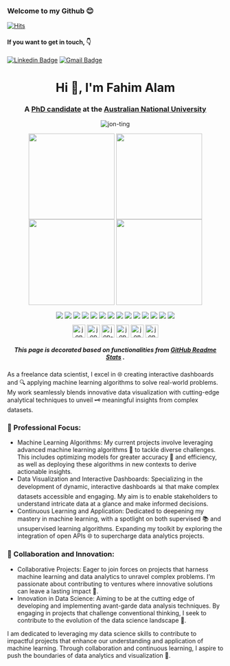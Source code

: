 ### Welcome to my Github :blush:

[![Hits](https://hits.seeyoufarm.com/api/count/incr/badge.svg?url=https%3A%2F%2Fgithub.com%2Ffahimalamabir&count_bg=%2379C83D&title_bg=%23555555&icon=toggl.svg&icon_color=%23E7E7E7&title=hits&edge_flat=true)](https://hits.seeyoufarm.com)

#### If you want to get in touch, :point_down:
[![Linkedin Badge](https://img.shields.io/badge/-LinkedIn-blue?style=flat-square&logo=Linkedin&logoColor=white&link=https://www.linkedin.com/in/fahim-alam-b71a5b1a1/)](https://www.linkedin.com/in/fahim-alam-b71a5b1a1/)
[![Gmail Badge](https://img.shields.io/badge/Gmail-d14836?style=flat-square&logo=Gmail&logoColor=white&link=mailto:abir29793@gmail.com)](mailto:abir29793@gmail.com)


<h1 align="center">Hi 👋, I'm Fahim Alam</h1>
<h3 align="center">A <a href="https://comp.anu.edu.au/people/jonathan-ting/">PhD candidate</a> at the <a href="https://www.anu.edu.au/">Australian National University</a> </h3>

<p align="center"> <img src="https://komarev.com/ghpvc/?username=jon-ting" alt="jon-ting" /> </p>

<p align="center">
  <a href="https://github-readme-stats.vercel.app/api?username=jon-ting&show_icons=true&theme=highcontrast&border_radius=30&rank_icon=github&include_all_commits=false&custom_title=GitHub%20Stats&number_format=long&card_width=420#gh-dark-mode-only"><img height=200 align="center" src="https://github-readme-stats.vercel.app/api?username=jon-ting&show_icons=true&theme=highcontrast&border_radius=30&rank_icon=github&include_all_commits=false&custom_title=GitHub%20Stats&number_format=long&card_width=420" /></a>
  <a href="https://github-readme-stats.vercel.app/api?username=jon-ting&show_icons=true&theme=buefy&border_radius=30&rank_icon=github&include_all_commits=true&custom_title=GitHub%20Stats&number_format=long&card_width=420#gh-light-mode-only"><img height=200 align="center" src="https://github-readme-stats.vercel.app/api?username=jon-ting&show_icons=true&theme=buefy&border_radius=30&rank_icon=github&include_all_commits=true&custom_title=GitHub%20Stats&number_format=long&card_width=420" /></a>
  <a href="https://github-readme-stats.vercel.app/api/top-langs/?username=jon-ting&theme=highcontrast&layout=compact&size_weight=0.2&count_weight=0.8&langs_count=10&border_radius=30&card_width=375&exclude_repo=staged-recipes,lammps,sphractal-feedstock&hide=scilab,assembly,html,javascript,batchfile,hack,makefile#gh-dark-mode-only"><img height=200 align="center" src="https://github-readme-stats.vercel.app/api/top-langs/?username=jon-ting&theme=highcontrast&layout=compact&size_weight=0.2&count_weight=0.8&langs_count=10&border_radius=30&card_width=377&exclude_repo=staged-recipes,lammps,sphractal-feedstock&hide=scilab,assembly,html,javascript,batchfile,hack,makefile" /></a>
  <a href="https://github-readme-stats.vercel.app/api/top-langs/?username=jon-ting&theme=buefy&layout=compact&size_weight=0.2&count_weight=0.8&langs_count=10&border_radius=30&card_width=375&exclude_repo=staged-recipes,lammps,sphractal-feedstock&hide=scilab,assembly,html,javascript,batchfile,hack,makefile#gh-light-mode-only"><img height=200 align="center" src="https://github-readme-stats.vercel.app/api/top-langs/?username=jon-ting&theme=buefy&layout=compact&size_weight=0.2&count_weight=0.8&langs_count=10&border_radius=30&card_width=377&exclude_repo=staged-recipes,lammps,sphractal-feedstock&hide=scilab,assembly,html,javascript,batchfile,hack,makefile" /></a>
<p>

<p align="center">
  <a href="https://github.com/jon-ting/coursera-certifications#gh-dark-mode-only"><img align="center" src="https://github-readme-stats.vercel.app/api/pin/?username=jon-ting&repo=coursera-certifications&show_owner=false&theme=vision-friendly-dark" /></a>
  <a href="https://github.com/jon-ting/coursera-certifications#gh-light-mode-only"><img align="center" src="https://github-readme-stats.vercel.app/api/pin/?username=jon-ting&repo=coursera-certifications&show_owner=false&theme=transparent" /></a>
  <a href="https://github.com/jon-ting/futurelearn-certifications#gh-dark-mode-only"><img align="center" src="https://github-readme-stats.vercel.app/api/pin/?username=jon-ting&repo=futurelearn-certifications&show_owner=false&theme=vision-friendly-dark" /></a>
  <a href="https://github.com/jon-ting/futurelearn-certifications#gh-light-mode-only"><img align="center" src="https://github-readme-stats.vercel.app/api/pin/?username=jon-ting&repo=futurelearn-certifications&show_owner=false&theme=transparent" /></a>
  <a href="https://github.com/jon-ting/sphractal#gh-dark-mode-only"><img align="center" src="https://github-readme-stats.vercel.app/api/pin/?username=jon-ting&repo=sphractal&show_owner=false&theme=vision-friendly-dark" /></a>
  <a href="https://github.com/jon-ting/sphractal#gh-light-mode-only"><img align="center" src="https://github-readme-stats.vercel.app/api/pin/?username=jon-ting&repo=sphractal&show_owner=false&theme=transparent" /></a>
  <a href="https://github.com/jon-ting/fastbc#gh-dark-mode-only"><img align="center" src="https://github-readme-stats.vercel.app/api/pin/?username=jon-ting&repo=fastbc&show_owner=false&theme=vision-friendly-dark" /></a>
  <a href="https://github.com/jon-ting/fastbc#gh-light-mode-only"><img align="center" src="https://github-readme-stats.vercel.app/api/pin/?username=jon-ting&repo=fastbc&show_owner=false&theme=transparent" /></a>
  <a href="https://github.com/jon-ting/molecular-modelling-of-reversible-covalent-inhibition-of-brutons-tyrosine-kinase-by-cyanoacrylamides#gh-dark-mode-only"><img align="center" src="https://github-readme-stats.vercel.app/api/pin/?username=jon-ting&repo=molecular-modelling-of-reversible-covalent-inhibition-of-brutons-tyrosine-kinase-by-cyanoacrylamides&show_owner=false&theme=vision-friendly-dark" /></a>
  <a href="https://github.com/jon-ting/molecular-modelling-of-reversible-covalent-inhibition-of-brutons-tyrosine-kinase-by-cyanoacrylamides#gh-light-mode-only"><img align="center" src="https://github-readme-stats.vercel.app/api/pin/?username=jon-ting&repo=molecular-modelling-of-reversible-covalent-inhibition-of-brutons-tyrosine-kinase-by-cyanoacrylamides&show_owner=false&theme=transparent" /></a>
  <a href="https://github.com/jon-ting/covdrugsim#gh-dark-mode-only"><img align="center" src="https://github-readme-stats.vercel.app/api/pin/?username=jon-ting&repo=covdrugsim&show_owner=false&theme=vision-friendly-dark" /></a>
  <a href="https://github.com/jon-ting/covdrugsim#gh-light-mode-only"><img align="center" src="https://github-readme-stats.vercel.app/api/pin/?username=jon-ting&repo=covdrugsim&show_owner=false&theme=transparent" /></a>
  <a href="https://github.com/Jon-Ting/tnp-gen#gh-dark-mode-only"><img align="center" src="https://github-readme-stats.vercel.app/api/pin/?username=jon-ting&repo=tnp-gen&show_owner=false&theme=vision-friendly-dark" /></a>
  <a href="https://github.com/Jon-Ting/tnp-gen#gh-light-mode-only"><img align="center" src="https://github-readme-stats.vercel.app/api/pin/?username=jon-ting&repo=tnp-gen&show_owner=false&theme=transparent" /></a>
</p>

<p align="center">
  <a href="https://codepen.io/JonTing" target="blank"><img align="center" src="https://cdn.jsdelivr.net/npm/simple-icons@3.0.1/icons/codepen.svg" alt="jon ting" height="30" width="30" /></a>
  <a href="https://twitter.com/JonTingYC" target="blank"><img align="center" src="https://cdn.jsdelivr.net/npm/simple-icons@3.0.1/icons/twitter.svg" alt="jon ting" height="30" width="30" /></a>
  <a href="https://linkedin.com/in/jon-ting" target="blank"><img align="center" src="https://cdn.jsdelivr.net/npm/simple-icons@3.0.1/icons/linkedin.svg" alt="jon-ting" height="30" width="30" /></a>
  <a href="https://stackoverflow.com/users/jon ting" target="blank"><img align="center" src="https://cdn.jsdelivr.net/npm/simple-icons@3.0.1/icons/stackoverflow.svg" alt="jon ting" height="30" width="30" /></a>
  <a href="https://www.kaggle.com/jonting" target="blank"><img align="center" src="https://cdn.jsdelivr.net/npm/simple-icons@3.0.1/icons/kaggle.svg" alt="jon ting" height="30" width="30" /></a>
  <a href="https://fb.com/jon ting" target="blank"><img align="center" src="https://cdn.jsdelivr.net/npm/simple-icons@3.0.1/icons/facebook.svg" alt="jon ting" height="30" width="30" /></a>
</p>

<h5 align="center">This page is decorated based on functionalities from <a href="https://github.com/anuraghazra/github-readme-stats">GitHub Readme Stats</a> .</h5>



As a freelance data scientist, I excel in 🌐 creating interactive dashboards and 🔍 applying machine learning algorithms to solve real-world problems. My work seamlessly blends innovative data visualization with cutting-edge analytical techniques to unveil 🗝️ meaningful insights from complex datasets.

### 🎯 Professional Focus:
- Machine Learning Algorithms: My current projects involve leveraging advanced machine learning algorithms 🤖 to tackle diverse challenges. This includes optimizing models for greater accuracy 🎯 and efficiency, as well as deploying these algorithms in new contexts to derive actionable insights.
- Data Visualization and Interactive Dashboards: Specializing in the development of dynamic, interactive dashboards 📊 that make complex datasets accessible and engaging. My aim is to enable stakeholders to understand intricate data at a glance and make informed decisions.
- Continuous Learning and Application: Dedicated to deepening my mastery in machine learning, with a spotlight on both supervised 📚 and unsupervised learning algorithms. Expanding my toolkit by exploring the integration of open APIs 🌐 to supercharge data analytics projects.

### 🤝 Collaboration and Innovation:
- Collaborative Projects: Eager to join forces on projects that harness machine learning and data analytics to unravel complex problems. I’m passionate about contributing to ventures where innovative solutions can leave a lasting impact 🚀.
- Innovation in Data Science: Aiming to be at the cutting edge of developing and implementing avant-garde data analysis techniques. By engaging in projects that challenge conventional thinking, I seek to contribute to the evolution of the data science landscape 🌱.


I am dedicated to leveraging my data science skills to contribute to impactful projects that enhance our understanding and application of machine learning. Through collaboration and continuous learning, I aspire to push the boundaries of data analytics and visualization 🌟.
